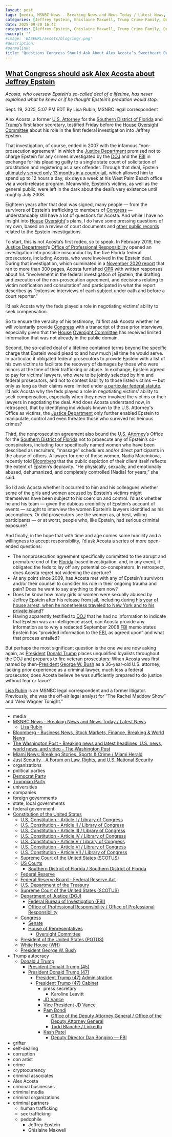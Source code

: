 ```yaml
---
layout: post
tags: [media, MSNBC News - Breaking News and News Today / Latest News, Lisa Rubin, Bloomberg - Business News Stock Markets Finance Breaking & World News, The Washington Post - Breaking news and latest headlines U.S. news world news and video - The Washington Post, Miami News –  Breaking Stories Sports & Crime / Miami Herald, Just Security - A Forum on Law Rights and U.S. National Security, organizations, political parties, Democrat Party, Trumpian Party, universities, companies, foreign governments, state local governments, federal government, Constitution of the United States, U.S. Constitution - Article I / Library of Congress, U.S. Constitution - Article II / Library of Congress, U.S. Constitution - Article III / Library of Congress, U.S. Constitution - Article IV / Library of Congress, U.S. Constitution - Article V / Library of Congress, U.S. Constitution - Article VI / Library of Congress, U.S. Constitution - Article VII / Library of Congress, Supreme Court of the United States (SCOTUS), US Courts, Southern District of Florida / Southern District of Florida, Federal Reserve, Federal Reserve Board - Federal Reserve Act, U.S. Department of the Treasury, Supreme Court of the United States (SCOTUS), Department of Justice (DOJ), Federal Bureau of Investigation (FBI), Office of Professional Responsibility / Office of Professional Responsibility, Congress, Senate, House of Representatives, Oversight Committee, President of the United States (POTUS), White House (WH), President George W. Bush, Trump autocracy, Donald J Trump, President Donald Trump (45), President Donald Trump (47), President Trump (47) Administration, President Trump (47) Cabinet, press secretary, Karoline Leavitt, JD Vance, Vice President JD Vance, Pam Bondi, Office of the Deputy Attorney General / Office of the Deputy Attorney General, Todd Blanche / LinkedIn, Kash Patel, Deputy Director Dan Bongino — FBI, grifter, self-dealing, corruption, con artist, crime, cryptocurrency, criminal associates, Alex Acosta, criminal businesses, criminal media, criminal organizations, criminal partners, human trafficking, sex trafficking, pedophile, Jeffrey Epstein, Ghislaine Maxwell]
categories: [Jeffrey Epstein, Ghislaine Maxwell, Trump Crime Family, Donald Trump]
date: 2025-09-20 16:42
categories: [Jeffrey Epstein, Ghislaine Maxwell, Trump Crime Family, Donald Trump]
excerpt: ''
#image: 'BASEURL/assets/blog/img/.png'
#description:
#permalink:
title: "Questions Congress Should Ask About Alex Acosta’s Sweetheart Desl For Jeffrey Epstein"
---
```


## [What Congress should ask Alex Acosta about Jeffrey Epstein](https://www.msnbc.com/news/news-analysis/alex-acosta-jeffrey-epstein-testimony-house-oversight-rcna232401)

*Acosta, who oversaw Epstein’s so-called deal of a lifetime, has never explained what he knew or if he thought Epstein’s predation would stop.*

Sept. 19, 2025, 5:07 PM EDT
By Lisa Rubin, MSNBC legal correspondent

Alex Acosta, a former [U.S. Attorney](https://www.justice.gov/) for the [Southern District of Florida]() and [Trump](https://www.donaldjtrump.com/)’s first labor secretary, testified Friday before the [House](https://www.house.gov/) [Oversight Committee](https://oversight.house.gov/) about his role in the first federal investigation into Jeffrey Epstein.

That investigation, of course, ended in 2007 with the infamous “non-prosecution agreement” in which the [Justice Department](https://www.justice.gov/) promised not to charge Epstein for any crimes investigated by the [DOJ](https://www.justice.gov/) and the [FBI](https:://www.fbi.gov/) in exchange for his pleading guilty to a single state count of solicitation of prostitution and registering as a sex offender. Through that deal, Epstein [ultimately served only 13 months in a county jail](https://www.miamiherald.com/news/local/article220097825.html), which allowed him to spend up to 12 hours a day, six days a week at his West Palm Beach office via a work-release program. Meanwhile, Epstein’s victims, as well as the general public, were left in the dark about the deal’s very existence until roughly July 2008.

Eighteen years after that deal was signed, many people — from the survivors of Epstein’s trafficking to members of [Congress](https://www.congress.gov/) — understandably still have a lot of questions for Acosta. And while I have no insight into [House](https://www.house.gov/) [Oversight](https://oversight.house.gov/)'s plans, I do have some pressing questions of my own, based on a review of court documents and [other public records](https://www.justsecurity.org/119137/timeline-jeffrey-epstein-ghislaine-maxwell/) related to the Epstein investigations.

To start, this is not Acosta’s first rodeo, so to speak. In February 2019, the [Justice Department](https://www.justice.gov/)’s [Office of Professional Responsibility](https://www.justice.gov/opr) opened an investigation into possible misconduct by the five Florida federal prosecutors, including Acosta, who were involved in the Epstein deal. During that investigation, which culminated in a [November 2020 report](https://www.washingtonpost.com/context/read-the-report-investigation-into-the-u-s-attorney-s-office-for-the-southern-district-of-florida-s-resolution-of-its-2006-2008-federal-criminal-investigation-of-jeffrey-epstein-and-its-interactions-with-victims-during-the-investigation/db9373e8-22f8-4712-b4a7-be844d162de0/?itid=lk_inline_manual_4) that ran to more than 300 pages, Acosta furnished [OPR](https://www.justice.gov/opr) with written responses about his “involvement in the federal investigation of Epstein, the drafting and execution of the non-prosecution agreement, and decisions relating to victim notification and consultation” and participated in what the report describes as “extensive interviews of each subject under oath and before a court reporter.”

I’d ask Acosta why the feds played a role in negotiating victims’ ability to seek compensation.

So to ensure the veracity of his testimony, I’d first ask Acosta whether he will voluntarily provide [Congress](https://www.congress.gov/) with a transcript of those prior interviews, especially given that the [House](https://www.house.gov/) [Oversight Committee](https://oversight.house.gov/) has received limited information that was not already in the public domain.

Second, the so-called deal of a lifetime contained terms beyond the specific charge that Epstein would plead to and how much jail time he would serve. In particular, it obligated federal prosecutors to provide Epstein with a list of his own victims to facilitate the recovery of damages by those who were minors at the time of their trafficking or abuse. In exchange, Epstein agreed to pay for victims’ lawyers, who were to be jointly selected by him and federal prosecutors, and not to contest liability to those listed victims — but only as long as their claims were limited under [a particular federal statute](https://www.law.cornell.edu/uscode/text/18/2255). I’d ask Acosta why the feds played a role in negotiating victims’ ability to seek compensation, especially when they never involved the victims or their lawyers in negotiating the deal. And does Acosta understand now, in retrospect, that by identifying individuals known to the U.S. Attorney's Office as victims, the [Justice Department](https://www.justice.gov/) only further enabled Epstein to manipulate, control and even threaten those who survived his heinous crimes?

Third, the nonprosecution agreement also bound the [U.S. Attorney](https://www.justice.gov/)’s Office for the [Southern District of Florida](https://www.justice.gov/usao-sdfl) not to prosecute any of Epstein’s co-conspirators, including four specifically named women who have been described as recruiters, “massage” schedulers and/or direct participants in the abuse of others. A lawyer for one of those women, Nadia Marcinkova, recently told [Bloomberg](https://www.bloomberg.com/) that the public depiction of their client itself reflects the extent of Epstein’s depravity. “He physically, sexually, and emotionally abused, dehumanized, and completely controlled [Nadia] for years,” she said.

So I’d ask Acosta whether it occurred to him and his colleagues whether some of the girls and women accused by Epstein’s victims might themselves have been subject to his coercion and control. I’d ask whether he and his team — given the dubious credibility of Epstein’s account of events — sought to interview the women Epstein’s lawyers identified as his accomplices. Or did prosecutors see the women as, at best, willing participants — or at worst, people who, like Epstein, had serious criminal exposure?

And finally, in the hope that with time and age comes some humility and a willingness to accept responsibility, I’d ask Acosta a series of more open-ended questions:

- The nonprosecution agreement specifically committed to the abrupt and premature end of the [Florida](https://www.myflorida.gov/)-based investigation, and, in any event, it obligated the feds to lay off any potential co-conspirators. In retrospect, does Acosta regret not widening the aperture?
- At any point since 2009, has Acosta met with any of Epstein’s survivors and/or their counsel to consider his role in their ongoing trauma and pain? Does he want to say anything to them now?
- Does he know how many girls or women were sexually abused by Jeffrey Epstein after his release from jail, including during [his year of house arrest, when he nonetheless traveled to New York and to his private island](https://www.youtube.com/watch?v=HQu0SgbStds)?
- Having apparently testified to [DOJ](https://www.justice.gov/) that he had no information to indicate that Epstein was an intelligence asset, can Acosta provide any information as to why a redacted September 2008 [FBI](https:://www.fbi.gov/) memo states Epstein has “provided information to the [FBI](https:://www.fbi.gov/), as agreed upon” and what that process entailed?

But perhaps the most significant question is the one we are now asking again, as [President](https://www.whitehouse.gov/) [Donald Trump](https://www.donaldjtrump.com/) places unqualified loyalists throughout the [DOJ](https://www.justice.gov/) and prepares to fire veteran prosecutors: When Acosta was first named by then-[President](https://www.whitehouse.gov/) [George W. Bush](https://georgewbush-whitehouse.archives.gov/president/) as a 36-year-old U.S. attorney, lacking prior experience as a criminal lawyer, much less a federal prosecutor, does Acosta believe he was sufficiently prepared to do justice without fear or favor?

[Lisa Rubin](https://www.msnbc.com/author/lisa-rubin-ncpn1134441)  is an MSNBC legal correspondent and a former litigator. Previously, she was the off-air legal analyst for “The Rachel Maddow Show” and “Alex Wagner Tonight.” 

----
- media
- [MSNBC News - Breaking News and News Today / Latest News](https://www.msnbc.com/)
    - [Lisa Rubin](https://www.msnbc.com/author/lisa-rubin-ncpn1134441)
- [Bloomberg - Business News, Stock Markets, Finance, Breaking & World News](https://www.bloomberg.com/)
- [The Washington Post - Breaking news and latest headlines, U.S. news, world news, and video - The Washington Post](https://www.washingtonpost.com/)
- [Miami News: Breaking Stories, Sports & Crime / Miami Herald](https://www.miamiherald.com/)
- [Just Security - A Forum on Law, Rights, and U.S. National Security](https://www.justsecurity.org/)
- organizations
- political parties
- [Democrat Party](https://www.democrats.org/)
- [Trumpian Party](https://www.gop.com/)
- universities
- companies
- foreign governments
- state, local governments 
- federal government
- [Constitution of the United States](https://constitution.congress.gov/constitution/)
    - [U.S. Constitution - Article I / Library of Congress](https://constitution.congress.gov/constitution/article-1/)
    - [U.S. Constitution - Article II / Library of Congress](https://constitution.congress.gov/constitution/article-2/)
    - [U.S. Constitution - Article III / Library of Congress](https://constitution.congress.gov/constitution/article-3/)
    - [U.S. Constitution - Article IV / Library of Congress](https://constitution.congress.gov/constitution/article-4/)
    - [U.S. Constitution - Article V / Library of Congress](https://constitution.congress.gov/constitution/article-5/)
    - [U.S. Constitution - Article VI / Library of Congress](https://constitution.congress.gov/constitution/article-6/)
    - [U.S. Constitution - Article VII / Library of Congress](https://constitution.congress.gov/constitution/article-7/)
    - [Supreme Court of the United States (SCOTUS)](https://www.supremecourt.gov/)
    - [US Courts](https://www.uscourts.gov/)
        - [Southern District of Florida / Southern District of Florida](https://www.justice.gov/usao-sdfl)
    - [Federal Reserve](https;//www.federalreserve.gov/)
    - [Federal Reserve Board - Federal Reserve Act](https://www.federalreserve.gov/aboutthefed/fract.htm)
    - [U.S. Department of the Treasury](https://home.treasury.gov/)
    - [Supreme Court of the United States (SCOTUS)](https://www.supremecourt.gov/)
    - [Department of Justice (DOJ)](https://www.justice.gov/)
        - [Federal Bureau of Investigation (FBI)](https://www.fbi.gov/)
        - [Office of Professional Responsibility / Office of Professional Responsibility](https://www.justice.gov/opr)
    - [Congress](https://www.congress.gov/)
        - [Senate](https://www.senate.gov/)
        - [House of Representatives](https://www.house.gov/)
            - [Oversight Committee](https://oversight.house.gov/)
     - [President of the United States (POTUS)](https://www.whitehouse.gov/)
    - [White House (WH)](https://www.whitehouse.gov/)
    - [President George W. Bush](https://georgewbush-whitehouse.archives.gov/president)
- Trump autocracy
    - [Donald J Trump](https://www.donaldjtrump.com/)
        - [President Donald Trump (45)](https://trumpwhitehouse.archives.gov/)
        - [President Donald Trump (47)](https://www.whitehouse.gov/administration/donald-j-trump/)
            - [President Trump (47) Administration](https://www.whitehouse.gov/administration/)
            - [President Trump (47) Cabinet](https://www.whitehouse.gov/administration/the-cabinet/)
                - press secretary
                    - Karoline Leavitt
                - [JD Vance](https://www.linkedin.com/in/jd-vance-770a9047/)
                - [Vice President JD Vance](https://www.whitehouse.gov/administration/jd-vance/)
                - [Pam Bondi](https://www.justice.gov/ag/staff-profile/meet-attorney-general)
                    - [Office of the Deputy Attorney General / Office of the Deputy Attorney General](https://www.justice.gov/dag)
                    - [Todd Blanche / LinkedIn](https://www.linkedin.com/in/toddblanche/)
                - [Kash Patel](https://www.fbi.gov/about/leadership-and-structure/director-patel)
                    - [Deputy Director Dan Bongino — FBI](https://www.fbi.gov/about/leadership-and-structure/deputy-director-dan-bongino)
- grifter
- self-dealing
- corruption
- con artist
- crime
- cryptocurrency
- criminal associates
- Alex Acosta 
- criminal businesses
- criminal media
- criminal organizations
- criminal partners
    - human trafficking 
    - sex trafficking 
    - pedophile 
        - Jeffrey Epstein 
        - Ghislaine Maxwell

